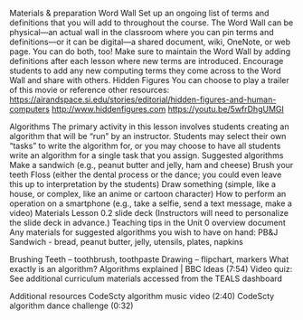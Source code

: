 Materials & preparation
Word Wall
Set up an ongoing list of terms and definitions that you will add to throughout the course. The Word Wall can be physical—an actual wall in the classroom where you can pin terms and definitions—or it can be digital—a shared document, wiki, OneNote, or web page. You can do both, too! Make sure to maintain the Word Wall by adding definitions after each lesson where new terms are introduced. Encourage students to add any new computing terms they come across to the Word Wall and share with others.
Hidden Figures
You can choose to play a trailer of this movie or reference other resources:
https://airandspace.si.edu/stories/editorial/hidden-figures-and-human-computers
http://www.hiddenfigures.com
https://youtu.be/5wfrDhgUMGI 

Algorithms
The primary activity in this lesson involves students creating an algorithm that will be “run” by an instructor. Students may select their own “tasks” to write the algorithm for, or you may choose to have all students write an algorithm for a single task that you assign.
Suggested algorithms
Make a sandwich (e.g., peanut butter and jelly, ham and cheese)
Brush your teeth
Floss (either the dental process or the dance; you could even leave this up to interpretation by the students)
Draw something (simple, like a house, or complex, like an anime or cartoon character)
How to perform an operation on a smartphone (e.g., take a selfie, send a text message, make a video)
Materials
Lesson 0.2 slide deck (Instructors will need to personalize the slide deck in advance.)
Teaching tips in the Unit 0 overview document
Any materials for suggested algorithms you wish to have on hand:
PB&J Sandwich - bread, peanut butter, jelly, utensils, plates, napkins

Brushing Teeth – toothbrush, toothpaste
Drawing – flipchart, markers
What exactly is an algorithm? Algorithms explained | BBC Ideas (7:54)
Video quiz: See additional curriculum materials accessed from the TEALS dashboard

Additional resources
CodeScty algorithm music video (2:40)
CodeScty algorithm dance challenge (0:32)

